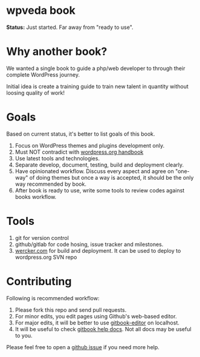 wpveda book
===========

**Status:** Just started. Far away from "ready to use".

Why another book?
=================

We wanted a single book to guide a php/web developer to through their complete WordPress journey.

Initial idea is create a training guide to train new talent in quantity without loosing quality of work!

Goals
======

Based on current status, it's better to list goals of this book.

1. Focus on WordPress themes and plugins development only.
2. Must NOT contradict with [wordpress.org handbook](https://make.wordpress.org/core/handbook/)
3. Use latest tools and technologies.
4. Separate develop, document, testing, build and deployment clearly.
5. Have opinionated workflow. Discuss every aspect and agree on "one-way" of doing themes but once a way is accepted, it should be the only way recommended by book.
6. After book is ready to use, write some tools to review codes against books workflow.


Tools
======

1. git for version control
2. github/gitlab for code hosing, issue tracker and milestones.
3. [wercker.com](http://wercker.com/) for build and deployment. It can be used to deploy to wordpress.org SVN repo


Contributing
============

Following is recommended workflow:

1. Please fork this repo and send pull requests.
2. For minor edits, you edit pages using Github's web-based editor.
3. For major edits, it will be better to use [gitbook-editor](https://github.com/GitbookIO/editor) on localhost.
4. It will be useful to check [gitbook help docs](http://help.gitbook.io/). Not all docs may be useful to you.

Please feel free to open a [github issue](https://github.com/wpveda/book/issues) if you need more help.
